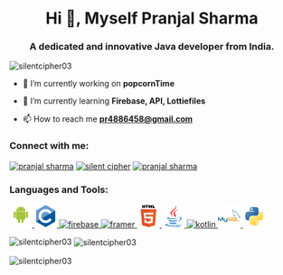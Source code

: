 <h1 align="center">Hi 👋, Myself Pranjal Sharma</h1>
<h3 align="center">A dedicated and innovative Java developer from India.</h3>

<p align="left"> <img src="https://komarev.com/ghpvc/?username=silentcipher03&label=Profile%20views&color=0e75b6&style=flat" alt="silentcipher03" /> </p>

- 🔭 I’m currently working on **popcornTime**

- 🌱 I’m currently learning **Firebase, API, Lottiefiles**

- 📫 How to reach me **pr4886458@gmail.com**

<h3 align="left">Connect with me:</h3>
<p align="left">
<a href="https://linkedin.com/in/pranjal sharma" target="blank"><img align="center" src="https://raw.githubusercontent.com/rahuldkjain/github-profile-readme-generator/master/src/images/icons/Social/linked-in-alt.svg" alt="pranjal sharma" height="30" width="40" /></a>
<a href="https://www.leetcode.com/silent cipher" target="blank"><img align="center" src="https://raw.githubusercontent.com/rahuldkjain/github-profile-readme-generator/master/src/images/icons/Social/leet-code.svg" alt="silent cipher" height="30" width="40" /></a>
<a href="https://auth.geeksforgeeks.org/user/pranjal sharma" target="blank"><img align="center" src="https://raw.githubusercontent.com/rahuldkjain/github-profile-readme-generator/master/src/images/icons/Social/geeks-for-geeks.svg" alt="pranjal sharma" height="30" width="40" /></a>
</p>

<h3 align="left">Languages and Tools:</h3>
<p align="left"> <a href="https://developer.android.com" target="_blank" rel="noreferrer"> <img src="https://raw.githubusercontent.com/devicons/devicon/master/icons/android/android-original-wordmark.svg" alt="android" width="40" height="40"/> </a> <a href="https://www.cprogramming.com/" target="_blank" rel="noreferrer"> <img src="https://raw.githubusercontent.com/devicons/devicon/master/icons/c/c-original.svg" alt="c" width="40" height="40"/> </a> <a href="https://firebase.google.com/" target="_blank" rel="noreferrer"> <img src="https://www.vectorlogo.zone/logos/firebase/firebase-icon.svg" alt="firebase" width="40" height="40"/> </a> <a href="https://www.framer.com/" target="_blank" rel="noreferrer"> <img src="https://www.vectorlogo.zone/logos/framer/framer-icon.svg" alt="framer" width="40" height="40"/> </a> <a href="https://www.w3.org/html/" target="_blank" rel="noreferrer"> <img src="https://raw.githubusercontent.com/devicons/devicon/master/icons/html5/html5-original-wordmark.svg" alt="html5" width="40" height="40"/> </a> <a href="https://www.java.com" target="_blank" rel="noreferrer"> <img src="https://raw.githubusercontent.com/devicons/devicon/master/icons/java/java-original.svg" alt="java" width="40" height="40"/> </a> <a href="https://kotlinlang.org" target="_blank" rel="noreferrer"> <img src="https://www.vectorlogo.zone/logos/kotlinlang/kotlinlang-icon.svg" alt="kotlin" width="40" height="40"/> </a> <a href="https://www.mysql.com/" target="_blank" rel="noreferrer"> <img src="https://raw.githubusercontent.com/devicons/devicon/master/icons/mysql/mysql-original-wordmark.svg" alt="mysql" width="40" height="40"/> </a> <a href="https://www.python.org" target="_blank" rel="noreferrer"> <img src="https://raw.githubusercontent.com/devicons/devicon/master/icons/python/python-original.svg" alt="python" width="40" height="40"/> </a> </p>

<p><img align="left" src="https://github-readme-stats.vercel.app/api/top-langs?username=silentcipher03&show_icons=true&locale=en&layout=compact" alt="silentcipher03" /></p>

<p>&nbsp;<img align="center" src="https://github-readme-stats.vercel.app/api?username=silentcipher03&show_icons=true&locale=en" alt="silentcipher03" /></p>

<p><img align="center" src="https://github-readme-streak-stats.herokuapp.com/?user=silentcipher03&" alt="silentcipher03" /></p>

